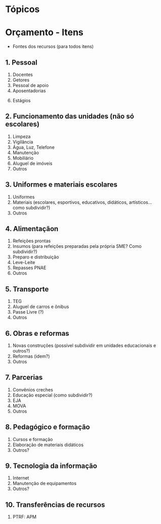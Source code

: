 # Tópicos

# Orçamento - Itens

* Fontes dos recursos (para todos itens)

## 1. Pessoal
1. Docentes
2. Getores
3. Pessoal de apoio
4. Aposentadorias
<!-- 5. Auxílio refeição e vale alimentação -->
6. Estágios

## 2. Funcionamento das unidades (não só escolares)
1. Limpeza
2. Vigilância
3. Água, Luz, Telefone
4. Manutenção
5. Mobiliário
6. Aluguel de imóveis
7. Outros

## 3. Uniformes e materiais escolares
1. Uniformes
2. Materiais (escolares, esportivos, educativos, didáticos, artísticos... como subdividir?)
3. Outros

## 4. Alimentaçãon
1. Refeições prontas
2. Insumos (para refeições preparadas pela própria SME? Como subdividir?)
3. Preparo e distribuição
4. Leve-Leite
5. Repasses PNAE
6. Outros

## 5. Transporte
1. TEG
2. Aluguel de carros e ônibus
3. Passe Livre (?)
4. Outros

## 6. Obras e reformas
1. Novas construções (possível subdividir em unidades educacionais e outros?)
2. Reformas (idem?)
3. Outros

## 7. Parcerias
1. Convênios creches
2. Educação especial (como subdividir?)
3. EJA
4. MOVA
5. Outros

## 8. Pedagógico e formação
1. Cursos e formação
2. Elaboração de materiais didáticos
3. Outros?

## 9. Tecnologia da informação
1. Internet
2. Manutenção de equipamentos
3. Outros?

## 10. Transferências de recursos
1. PTRF: APM
